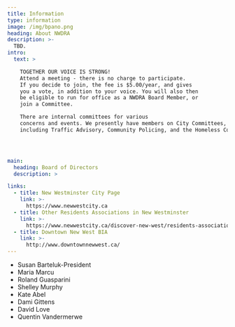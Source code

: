 ```yaml
---
title: Information
type: information
image: /img/bpano.png
heading: About NWDRA
description: >-
  TBD.
intro:
  text: >

    TOGETHER OUR VOICE IS STRONG! 
    Attend a meeting - there is no charge to participate. 
    If you decide to join, the fee is $5.00/year, and gives 
    you a vote, in addition to your voice. You will also then 
    be eligible to run for office as a NWDRA Board Member, or 
    join a Committee. 

    There are internal committees for various 
    concerns and events. We presently have members on City Committees, 
    including Traffic Advisory, Community Policing, and the Homeless Coalition.




main:
  heading: Board of Directors
  description: >

links:
  - title: New Westminster City Page
    link: >-
      https://www.newwestcity.ca
  - title: Other Residents Associations in New Westminster
    link: >-
      https://www.newwestcity.ca/discover-new-west/residents-associations
  - title: Downtown New West BIA
    link: >-
      http://www.downtownnewwest.ca/
---
```


* Susan Barteluk-President
* Maria Marcu
* Roland Guasparini
* Shelley Murphy
* Kate Abel
* Dami Gittens
* David Love
* Quentin Vandermerwe


